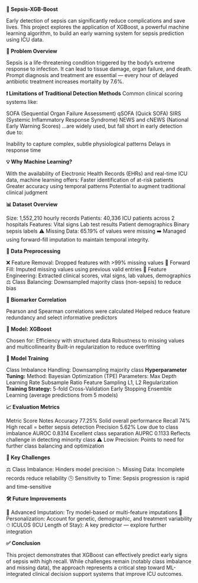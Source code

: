 **🧬 Sepsis-XGB-Boost**

Early detection of sepsis can significantly reduce complications and save lives. This project explores the application of XGBoost, a powerful machine learning algorithm, to build an early warning system for sepsis prediction using ICU data.

**🚨 Problem Overview**

Sepsis is a life-threatening condition triggered by the body’s extreme response to infection. It can lead to tissue damage, organ failure, and death. Prompt diagnosis and treatment are essential — every hour of delayed antibiotic treatment increases mortality by 7.6%.

**❗ Limitations of Traditional Detection Methods**
Common clinical scoring systems like:

SOFA (Sequential Organ Failure Assessment)
qSOFA (Quick SOFA)
SIRS (Systemic Inflammatory Response Syndrome)
NEWS and cNEWS (National Early Warning Scores)
...are widely used, but fall short in early detection due to:

Inability to capture complex, subtle physiological patterns
Delays in response time

**💡 Why Machine Learning?**

With the availability of Electronic Health Records (EHRs) and real-time ICU data, machine learning offers:
Faster identification of at-risk patients
Greater accuracy using temporal patterns
Potential to augment traditional clinical judgment

**📊 Dataset Overview**

Size: 1,552,210 hourly records
Patients: 40,336 ICU patients across 2 hospitals
Features:
Vital signs
Lab test results
Patient demographics
Binary sepsis labels
⚠️ Missing Data: 65.19% of values were missing
➡️ Managed using forward-fill imputation to maintain temporal integrity.

**🧪 Data Preprocessing**

❌ Feature Removal: Dropped features with >99% missing values
🔁 Forward Fill: Imputed missing values using previous valid entries
🧬 Feature Engineering: Extracted clinical scores, vital signs, lab values, demographics
⚖️ Class Balancing: Downsampled majority class (non-sepsis) to reduce bias

**🔬 Biomarker Correlation**

Pearson and Spearman correlations were calculated
Helped reduce feature redundancy and select informative predictors

**🚀 Model: XGBoost**

Chosen for:
Efficiency with structured data
Robustness to missing values and multicollinearity
Built-in regularization to reduce overfitting

**🔧 Model Training**

Class Imbalance Handling: Downsampling majority class
**Hyperparameter Tuning:**
Method: Bayesian Optimization (TPE)
Parameters:
Max Depth
Learning Rate
Subsample Ratio
Feature Sampling
L1, L2 Regularization
**Training Strategy:**
5-fold Cross-Validation
Early Stopping
Ensemble Learning (average predictions from 5 models)

**📈 Evaluation Metrics**

Metric	Score	Notes
Accuracy	77.25%	Solid overall performance
Recall	74%	High recall = better sepsis detection
Precision	5.62%	Low due to class imbalance
AUROC	0.8314	Excellent class separation
AUPRC	0.1133	Reflects challenge in detecting minority class
⚠️ Low Precision: Points to need for further class balancing and optimization

**📌 Key Challenges**

⚖️ Class Imbalance: Hinders model precision
📉 Missing Data: Incomplete records reduce reliability
🕒 Sensitivity to Time: Sepsis progression is rapid and time-sensitive

**🛠 Future Improvements**

🔄 Advanced Imputation: Try model-based or multi-feature imputations
👤 Personalization: Account for genetic, demographic, and treatment variability
⏱ ICULOS (ICU Length of Stay): A key predictor — explore further integration


**✅ Conclusion**

This project demonstrates that XGBoost can effectively predict early signs of sepsis with high recall. While challenges remain (notably class imbalance and missing data), the approach represents a critical step toward ML-integrated clinical decision support systems that improve ICU outcomes.
